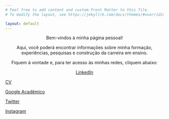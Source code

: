 ```yaml
---
# Feel free to add content and custom Front Matter to this file.
# To modify the layout, see https://jekyllrb.com/docs/themes/#overriding-theme-defaults

layout: default
---
```



<p align="center">Bem-vindos à minha página pessoal!</p>
<p align="center">Aqui, você poderá encontrar informações sobre minha formação, experiências, pesquisas e construção da
  carreira em ensino.</p>
<p align="center">Fiquem à vontade e, para ter acesso às minhas redes, cliquem abaixo:</p>

<p align="center">
  <a class="button is-primary" href="https://www.linkedin.com/in/andressa-mielke-vasconcelos-6496b6164/">LinkedIn</a>
  
  <a class="button is-primary" href="https://drive.google.com/file/d/1w_hM_fBR-AhA3jI16xKUP2hiugsxym7S/view?usp=sharing">CV</a>
  
  <a class="button is-primary" href="https://scholar.google.com.br/citations?user=4KtSi9MAAAAJ&hl=pt-BR">Google Acadêmico</a>
  
  <a class="button is-primary" href="https://twitter.com/VasconcelosAM">Twitter</a>
  
  <a class="button is-primary" href="https://www.instagram.com/andressa.mielke/">Instagram</a>

</p>
